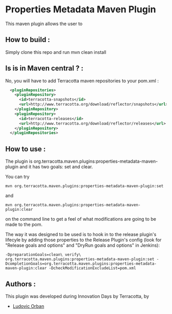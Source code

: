 # Properties Metadata Maven Plugin
This maven plugin allows the user to

## How to build :
Simply clone this repo and run mvn clean install

## Is is in Maven central ? :
No, you will have to add Terracotta maven repositories to your pom.xml :
```xml
  <pluginRepositories>
    <pluginRepository>
      <id>terracotta-snapshots</id>
      <url>http://www.terracotta.org/download/reflector/snapshots</url>
    </pluginRepository>
    <pluginRepository>
      <id>terracotta-releases</id>
      <url>http://www.terracotta.org/download/reflector/releases</url>
    </pluginRepository>
  </pluginRepositories>
```


## How to use :
The plugin is org.terracotta.maven.plugins:properties-metadata-maven-plugin and it has two goals: set and clear.

You can try

    mvn org.terracotta.maven.plugins:properties-metadata-maven-plugin:set

and

    mvn org.terracotta.maven.plugins:properties-metadata-maven-plugin:clear

on the command line to get a feel of what modifications are going to be made to the pom.

The way it was designed to be used is to hook in to the release plugin's lifecyle by adding those properties to the Release Plugin's config (look for "Release goals and options" and "DryRun goals and options" in Jenkins):

    -DpreparationGoals=clean\ verify\ org.terracotta.maven.plugins:properties-metadata-maven-plugin:set -DcompletionGoals=org.terracotta.maven.plugins:properties-metadata-maven-plugin:clear -DcheckModificationExcludeList=pom.xml


## Authors :
This plugin was developed during Innovation Days by Terracotta, by

- [Ludovic Orban](https://github.com/lorban/)